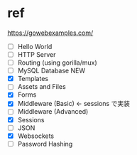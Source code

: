 # ref

https://gowebexamples.com/

- [ ] Hello World
- [ ] HTTP Server
- [ ] Routing (using gorilla/mux)
- [ ] MySQL Database NEW
- [x] Templates
- [ ] Assets and Files
- [x] Forms
- [x] Middleware (Basic) <- sessions で実装
- [ ] Middleware (Advanced)
- [x] Sessions
- [ ] JSON
- [x] Websockets
- [ ] Password Hashing
